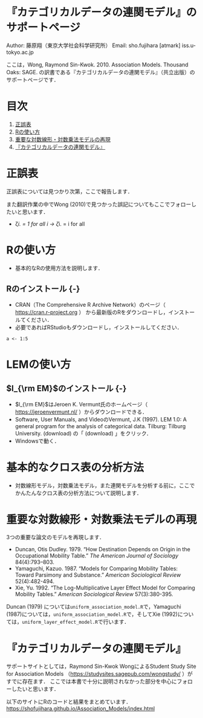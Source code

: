 # 『カテゴリカルデータの連関モデル』のサポートページ

Author: 藤原翔（東京大学社会科学研究所）
Email: sho.fujihara [atmark] iss.u-tokyo.ac.jp

ここは，Wong, Raymond Sin-Kwok. 2010. Association Models. Thousand Oaks: SAGE. の訳書である『カテゴリカルデータの連関モデル』（共立出版）のサポートページです．

# 目次
<!-- 目次部分(リンクになるところ) -->
1. [正誤表](#anchor1)
1. [Rの使い方](#anchor2)
1. [重要な対数線形・対数乗法モデルの再現](#anchor3)
1. [『カテゴリカルデータの連関モデル』](#anchor4)

<a id="anchor1"></a>
# 正誤表
正誤表については見つかり次第，ここで報告します．

また翻訳作業の中でWong (2010)で見つかった誤記についてもここでフォローしたいと思います．

- ζ*i. = 1 for all i -> ζ*i. = i for all

<a id="anchor2"></a>
# Rの使い方
- 基本的なRの使用方法を説明します．


## Rのインストール {-}

- CRAN（The Comprehensive R Archive Network）のページ（ https://cran.r-project.org ）
から最新版のRをダウンロードし，インストールてください．
- 必要であればRStudioもダウンロードし，インストールしてください．

```
a <- 1:5
```

# LEMの使い方


## $l_{\rm EM}$のインストール {-}

- $l_{\rm EM}$はJeroen K. Vermunt氏のホームページ（ https://jeroenvermunt.nl/ ）からダウンロードできる．
- Software, User Manuals, and VideoのVermunt, J.K  (1997). LEM 1.0: A general program for the analysis of categorical data. Tilburg: Tilburg University. (download) の「 (download) 」をクリック．
- Windowsで動く．

# 基本的なクロス表の分析方法

- 対数線形モデル，対数乗法モデル，また連関モデルを分析する前に，ここでかんたんなクロス表の分析方法について説明します．

<a id="anchor3"></a>
# 重要な対数線形・対数乗法モデルの再現
3つの重要な論文のモデルを再現します．
  - Duncan, Otis Dudley. 1979. “How Destination Depends on Origin in the Occupational Mobility Table.” *The American Journal of Sociology* 84(4):793–803. 
  - Yamaguchi, Kazuo. 1987. “Models for Comparing Mobility Tables: Toward Parsimony and Substance.” *American Sociological Review* 52(4):482-494.
  - Xie, Yu. 1992. “The Log-Multiplicative Layer Effect Model for Comparing Mobility Tables.” *American Sociological Review* 57(3):380-395.

Duncan (1979) については`uniform_association_model.R`で，Yamaguchi (1987)については，`uniform_association_model.R`で，そしてXie (1992)については，`uniform_layer_effect_model.R`で行います．


<a id="anchor4"></a>
# 『カテゴリカルデータの連関モデル』
サポートサイトとしては，Raymond Sin-Kwok WongによるStudent Study Site for Association Models （https://studysites.sagepub.com/wongstudy/ ）がすでに存在ます．
ここでは本書で十分に説明されなかった部分を中心にフォローしたいと思います．

以下のサイトにRのコードと結果をまとめています．
https://shofujihara.github.io/Association_Models/index.html

